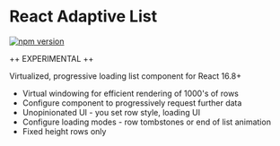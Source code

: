 # React Adaptive List

[![npm version](http://img.shields.io/npm/v/react-adaptive-list.svg?style=flat)](https://npmjs.org/package/react-adaptive-list "View this project on npm")

++ EXPERIMENTAL ++

Virtualized, progressive loading list component for React 16.8+

- Virtual windowing for efficient rendering of 1000's of rows
- Configure component to progressively request further data
- Unopinionated UI - you set row style, loading UI
- Configure loading modes - row tombstones or end of list animation
- Fixed height rows only
